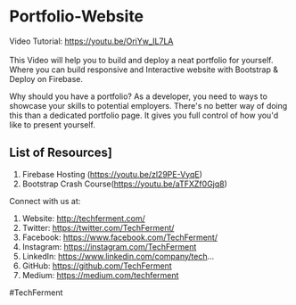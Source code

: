 # Portfolio-Website

Video Tutorial: https://youtu.be/OriYw_IL7LA <br><br>
This Video will help you to build and deploy a neat portfolio for yourself. Where you can build responsive and Interactive website with Bootstrap & Deploy on Firebase. 

Why should you have a portfolio?
As a developer, you need to ways to showcase your skills to potential employers. There's no better way of doing this than a dedicated portfolio page. It gives you full control of how you'd like to present yourself.

## List of Resources]
1. Firebase Hosting (https://youtu.be/zl29PE-VyqE)
1. Bootstrap Crash Course(https://youtu.be/aTFXZf0Gjq8)

Connect with us at:
1. Website: http://techferment.com/
1. Twitter: https://twitter.com/TechFerment/
1. Facebook: https://www.facebook.com/TechFerment/
1. Instagram: https://instagram.com/TechFerment
1. LinkedIn: https://www.linkedin.com/company/tech...
1. GitHub: https://github.com/TechFerment
1. Medium: https://medium.com/techferment

#TechFerment
